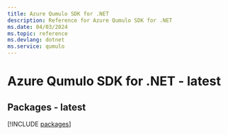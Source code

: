 ```yaml
---
title: Azure Qumulo SDK for .NET
description: Reference for Azure Qumulo SDK for .NET
ms.date: 04/03/2024
ms.topic: reference
ms.devlang: dotnet
ms.service: qumulo
---
```

# Azure Qumulo SDK for .NET - latest
## Packages - latest
[!INCLUDE [packages](qumulo-index.md)]